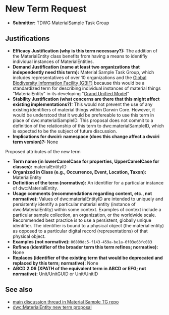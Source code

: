 # New Term Request

* **Submitter:** TDWG MaterialSample Task Group

## Justifications

* **Efficacy Justification (why is this term necessary?):** The addition of the MaterialEntity class benefits from having a means to identifiy individual instances of MaterialEntities.
* **Demand Justification (name at least two organizations that independently need this term):** Material Sample Task Group, which includes representatives of over 10 organizations and the [Global Biodiversity Information Facility (GBIF)](https://www.gbif.org/) because this would be a standardized term for describing individual instances of material things "MaterialEntity" in its developing "[Grand Unified Model](https://www.gbif.org/composition/HjlTr705BctcnaZkcjRJq/data-model-principal-composition)"
* **Stability Justification (what concerns are there that this might affect existing implementations?):** This would not prevent the use of any existing identifiers of material things within Darwin Core. However, it would be understood that it would be prefereable to use this term in place of dwc:materialSampleID. This proposal does not commit to a definition of the relationship of this term to dwc:materialSampleID, which is expected to be the subject of future discussion.
* **Implications for dwciri: namespace (does this change affect a dwciri term version)?:** None

Proposed attributes of the new term 

* **Term name (in lowerCamelCase for properties, UpperCamelCase for classes):** materialEntityID
* **Organized in Class (e.g., Occurrence, Event, Location, Taxon):** MaterialEntity
* **Definition of the term (normative):** An identifier for a particular instance of dwc:MaterialEntity.
* **Usage comments (recommendations regarding content, etc., not normative):** Values of dwc:materialEntityID are intended to uniquely and persistently identify a particular material entity (instance of dwc:MaterialEntity) within some context. Examples of context include a particular sample collection, an organization, or the worldwide scale. Recommended best practice is to use a persistent, globally unique identifier. The identifier is bound to a physical object (the material entity) as opposed to a particular digital record (representations) of that physical object.
* **Examples (not normative):** `06809dc5-f143-459a-be1a-6f03e63fc083`
* **Refines (identifier of the broader term this term refines; normative):** None
* **Replaces (identifier of the existing term that would be deprecated and replaced by this term; normative):** None
* **ABCD 2.06 (XPATH of the equivalent term in ABCD or EFG; not normative):** Unit/UnitGUID or Unit/UnitID

## See also
* [main discussion thread in Material Sample TG repo](https://github.com/tdwg/material-sample/issues/35)
* [dwc:MaterialEntity new term proposal](https://github.com/tdwg/material-sample/blob/main/review%20package/MaterialEntity.md)
